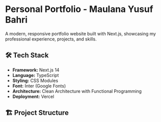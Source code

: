 # Personal Portfolio - Maulana Yusuf Bahri

A modern, responsive portfolio website built with Next.js, showcasing my professional experience, projects, and skills.

## 🛠 Tech Stack

- **Framework:** Next.js 14
- **Language:** TypeScript
- **Styling:** CSS Modules
- **Font:** Inter (Google Fonts)
- **Architecture:** Clean Architecture with Functional Programming
- **Deployment:** Vercel

## 🏗 Project Structure
